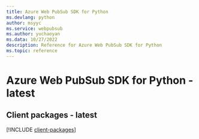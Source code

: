 ```yaml
---
title: Azure Web PubSub SDK for Python
ms.devlang: python
author: msyyc
ms.service: webpubsub
ms.author: yuchaoyan
ms.data: 10/27/2022
description: Reference for Azure Web PubSub SDK for Python
ms.topic: reference
---
```

# Azure Web PubSub SDK for Python - latest

## Client packages - latest
[!INCLUDE [client-packages](web-pubsub-client-index.md)]